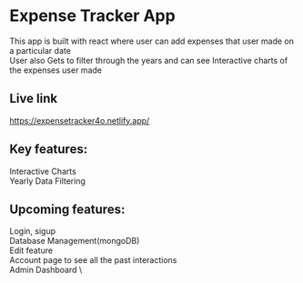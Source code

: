 # Expense Tracker App
This app is built with react where user can add expenses that user made on a particular date\
User also Gets to filter through the years and can see Interactive charts of the expenses user made

## Live link
https://expensetracker4o.netlify.app/

## Key features:
Interactive Charts \
Yearly Data Filtering

## Upcoming features:
Login, sigup\
Database Management(mongoDB) \
Edit feature \
Account page to see all the past interactions \
Admin Dashboard \
